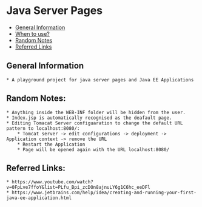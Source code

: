 # Java Server Pages

* [General Information](#general-information)
* [When to use?](#when-to-use?)
* [Random Notes](#random-notes)
* [Referred Links](#referred-links)

## General Information
```
* A playground project for java server pages and Java EE Applications
```

## Random Notes:
    * Anything inside the WEB-INF folder will be hidden from the user. 
    * Index.jsp is automatically recognised as the deafault page. 
    * Editing Tomacat Server configuaration to change the default URL pattern to localhost:8080/:
        * Tomcat server -> edit configurations -> deployment -> Application context -> remove the URL
        * Restart the Application
        * Page will be opened again with the URL localhost:8080/

## Referred Links:

    * https://www.youtube.com/watch?v=0FpLve7ffoY&list=PLfu_Bpi_zcDOn8ajnuLY6g1C6hc_eeDFl
    * https://www.jetbrains.com/help/idea/creating-and-running-your-first-java-ee-application.html
